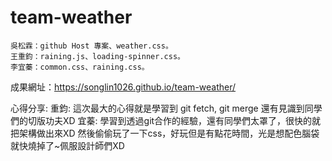 # team-weather
	吳松霖：github Host 專案、weather.css。　
	王重鈞：raining.js、loading-spinner.css。　
	李宜蓁：common.css、raining.css。　

成果網址：https://songlin1026.github.io/team-weather/

心得分享:
	重鈞:
	這次最大的心得就是學習到 git fetch, git merge 還有見識到同學們的切版功夫XD
	宜蓁:
	學習到透過git合作的經驗，還有同學們太罩了，很快的就把架構做出來XD 然後偷偷玩了一下css，好玩但是有點花時間，光是想配色腦袋就快燒掉了~佩服設計師們XD
